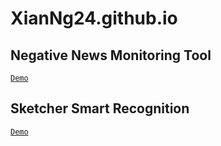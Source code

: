 # XianNg24.github.io

## Negative News Monitoring Tool
[`Demo`](https://xianng24.github.io/negative_news/)

## Sketcher Smart Recognition
[`Demo`](https://xianng24.github.io/sketcher/)
